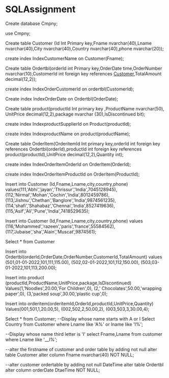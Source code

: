 # SQLAssignment

Create database Cmpny;

use Cmpny;

Create table Customer (Id Int Primary key,Fname nvarchar(40),Lname nvarchar(40),City nvarchar(40),Country nvarchar(40),phone nvarchar(20));

create index IndexCustomerName on Customer(Fname);

Create table Ordertbl(orderId int Primary key,OrderDate time,OrderNumber nvarchar(10),CustomerId int foreign key references [Customer](Id),TotalAmount decimal(12,2));

create index IndexOrderCustomerId on ordertbl(CustomerId);

Create index IndexOrderDate on Ordertbl(OrderDate);

Create table product(productId Int primary key ,ProductName nvarchar(50),
UnitPrice decimal(12,2),package nvarchar (30),IsDiscontinued bit);

create index IndexproductSupplierId on Product(productId);

create index IndexproductName on product(productName);

Create table OrderItem(OrderitemId Int primary key,orderId int foreign key references Ordertbl(orderId),productId int foreign key references product(productId),UnitPrice decimal(12,2),Quantity int);

create index IndexOrderItemOrderId on OrderItem(OrderId);

create index IndexOrderItemProductId on OrderItem(ProductId);

Insert into Customer (Id,Fname,Lname,city,country,phone) values(111,'Abhi','jayan','Thrissur','India',7045128945),
(112,'Nirmal','Mohan','Cochin','India',8012459786),
(113,'Jishnu','Chethan','Banglore','India',9874561235),
(114,'shafi','Shahabaz','Chennai','India',8527419636),
(115,'Asif','Ali','Pune','India',7418529635);

Insert into Customer (Id,Fname,Lname,city,country,phone) values (116,'Mohammed','razeen','paris','france',55584562),
(117,'Jubaise','sha','Alain','Muscat',9874561);

Select * from Customer

Insert into Ordertbl(orderId,OrderDate,OrderNumber,CustomerId,TotalAmount) values (501,01-01-2022,101,111,115.00),
(502,02-01-2022,101,112,150.00),
(503,03-01-2022,101,113,200.00);


Insert into product (productId,ProductName,UnitPrice,package,IsDiscontinued)
Values(1,'Noodles',20.00,'For Children',0),
(2,' Chocolates',50.00,'wrapping paper',0),
(3,'packed soup',30.00,'plastic cup',0);


Insert into orderitem(orderitemId,OrderId,productId,UnitPrice,Quantity)
Values(001,501,1,20.00,5),
(002,502,2,50.00,2),
(003,503,3,30.00,4);

Select * from Customer;
--Display whose name starts with A or I
Select Country from Customer where Lname like 'A%' or lname like 'I%';

--Display whose name third letter is 'I'
select Fname,Lname from customer where Lname like '__I%';

--alter the firstname of customer and order table by adding not null
alter table Customer alter column Fname nvarchar(40) NOT NULL;

--alter customer  ordertable by adding not null DateTime
alter table Ordertbl alter column orderDate DtaeTime NOT NULL;
